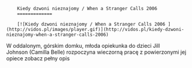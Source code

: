 
        Kiedy dzwoni nieznajomy / When a Stranger Calls 2006 
        =============
        
        [![Kiedy dzwoni nieznajomy / When a Stranger Calls 2006 ](http://vidos.pl/images/player.gif)](http://vidos.pl/kiedy-dzwoni-nieznajomy-when-a-stranger-calls-2006)
        
        
 W oddalonym, górskim domku, młoda opiekunka do dzieci Jill Johnson (Camilla Belle) rozpoczyna wieczorną pracę z powierzonymi jej opiece zobacz pełny opis
    